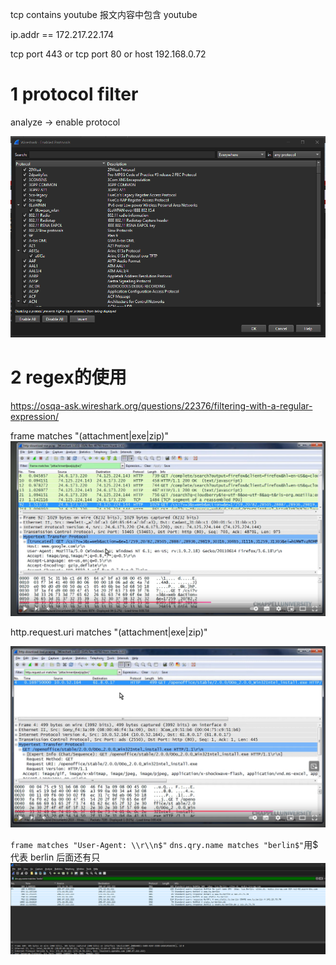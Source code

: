 
tcp contains youtube  报文内容中包含 youtube 

ip.addr == 172.217.22.174

tcp port 443 or tcp port 80 or host 192.168.0.72 


# 1 protocol filter 

analyze -> enable protocol 

![](image/Pasted%20image%2020241028085300.png)


# 2 regex的使用 
https://osqa-ask.wireshark.org/questions/22376/filtering-with-a-regular-expression/

frame matches "(attachment|exe|zip)"
![](image/Pasted%20image%2020241120203314.png)

http.request.uri matches "(attachment|exe|zip)"

![](image/Pasted%20image%2020241120203349.png)

`frame matches "User-Agent: \\r\\n$"` 
`dns.qry.name matches "berlin$"`用$ 代表 berlin 后面还有只
![](image/Pasted%20image%2020241120203627.png)
